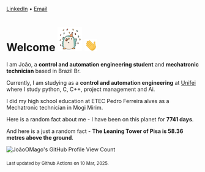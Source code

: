 [LinkedIn](https://www.linkedin.com/in/joão-pedro-gozzoli-b95641301/) &bull;
[Email](joaopedrogozzoli@gmail.com)

# Welcome <img src="happy.gif" height="64px" /> <img src="wave.gif" height="32px" />

I am João, a  **control and automation engineering student** and **mechatronic technician** based in Brazil Br.

Currently, I am studying as a **control and automation engineering** at [Unifei](https://unifei.edu.br) where I study python, C, C++, project management and Ai.

I did my high school education at ETEC Pedro Ferreira alves as a Mechatronic technician in Mogi Mirim.

Here is a random fact about me - I have been on this planet for **7741 days**.

And here is a just a random fact -  **The Leaning Tower of Pisa is 58.36 metres above the ground**.

![JoãoOMago's GitHub Profile View Count](https://komarev.com/ghpvc/?username=JoaoOMago)

<sub>Last updated by Github Actions on 10 Mar, 2025.</sub>
